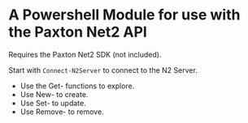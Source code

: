 # A Powershell Module for use with the Paxton Net2 API #
Requires the Paxton Net2 SDK (not included).

Start with `Connect-N2Server` to connect to the N2 Server.


- Use the Get- functions to explore.
- Use New- to create.
- Use Set- to update.
- Use Remove- to remove.
